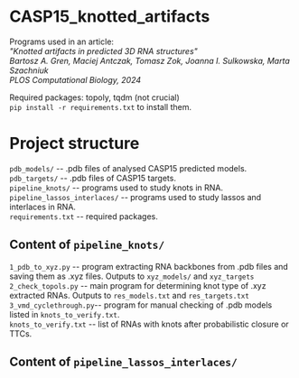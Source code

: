 # CASP15_knotted_artifacts
Programs used in an article:\
*"Knotted artifacts in predicted 3D RNA structures"\
Bartosz A. Gren, Maciej Antczak, Tomasz Zok, Joanna I. Sulkowska, Marta Szachniuk\
PLOS Computational Biology, 2024*

Required packages: topoly, tqdm (not crucial)\
`pip install -r requirements.txt` to install them.

# Project structure
`pdb_models/` -- .pdb files of analysed CASP15 predicted models.\
`pdb_targets/` -- .pdb files of CASP15 targets.\
`pipeline_knots/` -- programs used to study knots in RNA.\
`pipeline_lassos_interlaces/` -- programs used to study lassos and interlaces in RNA.\
`requirements.txt` -- required packages.

## Content of `pipeline_knots/`
`1_pdb_to_xyz.py` -- program extracting RNA backbones from .pdb files and saving them as .xyz files. Outputs to `xyz_models/` and `xyz_targets`\
`2_check_topols.py` -- main program for determining knot type of .xyz extracted RNAs. Outputs to `res_models.txt` and `res_targets.txt`\
`3_vmd_cyclethrough.py`-- program for manual checking of .pdb models listed in `knots_to_verify.txt`.\
`knots_to_verify.txt` -- list of RNAs with knots after probabilistic closure or TTCs.

## Content of `pipeline_lassos_interlaces/`


